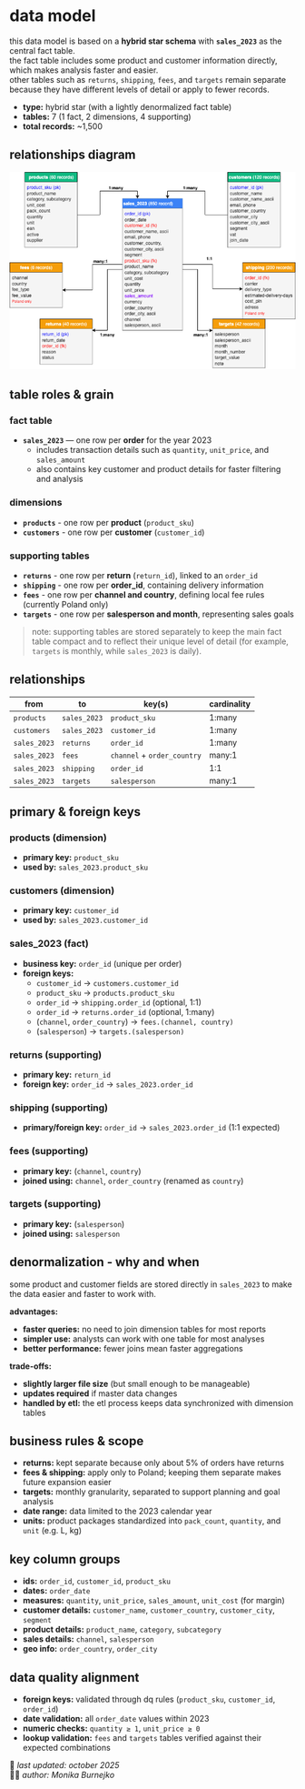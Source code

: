 # data model
this data model is based on a **hybrid star schema** with **`sales_2023`** as the central fact table.  
the fact table includes some product and customer information directly, which makes analysis faster and easier.  
other tables such as `returns`, `shipping`, `fees`, and `targets` remain separate because they have different levels of detail or apply to fewer records.

- **type:** hybrid star (with a lightly denormalized fact table)  
- **tables:** 7 (1 fact, 2 dimensions, 4 supporting)  
- **total records:** ~1,500

## relationships diagram
<p align="center">
  <a href="./data-model-diagram.png">
    <img src="./data-model-diagram.png" width="700"/>
  </a>
</p>

## table roles & grain
### fact table
- **`sales_2023`** — one row per **order** for the year 2023  
  - includes transaction details such as `quantity`, `unit_price`, and `sales_amount`  
  - also contains key customer and product details for faster filtering and analysis  

### dimensions
- **`products`** - one row per **product** (`product_sku`)  
- **`customers`** - one row per **customer** (`customer_id`)  

### supporting tables
- **`returns`** - one row per **return** (`return_id`), linked to an `order_id`  
- **`shipping`** - one row per **order_id**, containing delivery information  
- **`fees`** - one row per **channel and country**, defining local fee rules (currently Poland only)  
- **`targets`** - one row per **salesperson and month**, representing sales goals  

> note: supporting tables are stored separately to keep the main fact table compact and to reflect their unique level of detail (for example, `targets` is monthly, while `sales_2023` is daily).

## relationships
| from | to | key(s) | cardinality |
|------|----|--------|-------------|
| `products` | `sales_2023` | `product_sku` | 1:many |
| `customers` | `sales_2023` | `customer_id` | 1:many |
| `sales_2023` | `returns` | `order_id` | 1:many |
| `sales_2023` | `fees` | `channel` + `order_country` | many:1 |
| `sales_2023` | `shipping` | `order_id` | 1:1 |
| `sales_2023` | `targets` | `salesperson` | many:1 |

## primary & foreign keys
### products (dimension)
- **primary key:** `product_sku`  
- **used by:** `sales_2023.product_sku`  

### customers (dimension)
- **primary key:** `customer_id`  
- **used by:** `sales_2023.customer_id`  

### sales_2023 (fact)
- **business key:** `order_id` (unique per order)  
- **foreign keys:**  
  - `customer_id` → `customers.customer_id`
  - `product_sku` → `products.product_sku`   
  - `order_id` → `shipping.order_id` (optional, 1:1)  
  - `order_id` → `returns.order_id` (optional, 1:many)  
  - (`channel`, `order_country`) → `fees.(channel, country)`  
  - (`salesperson`) → `targets.(salesperson)`  

### returns (supporting)
- **primary key:** `return_id`  
- **foreign key:** `order_id` → `sales_2023.order_id`  

### shipping (supporting)
- **primary/foreign key:** `order_id` → `sales_2023.order_id` (1:1 expected)  

### fees (supporting)
- **primary key:** (`channel`, `country`)  
- **joined using:** `channel`, `order_country` (renamed as `country`)  

### targets (supporting)
- **primary key:** (`salesperson`)  
- **joined using:** `salesperson`  

## denormalization - why and when
some product and customer fields are stored directly in `sales_2023` to make the data easier and faster to work with.

**advantages:**
- **faster queries:** no need to join dimension tables for most reports  
- **simpler use:** analysts can work with one table for most analyses  
- **better performance:** fewer joins mean faster aggregations  

**trade-offs:**
- **slightly larger file size** (but small enough to be manageable)  
- **updates required** if master data changes  
- **handled by etl:** the etl process keeps data synchronized with dimension tables  

## business rules & scope
- **returns:** kept separate because only about 5% of orders have returns  
- **fees & shipping:** apply only to Poland; keeping them separate makes future expansion easier  
- **targets:** monthly granularity, separated to support planning and goal analysis  
- **date range:** data limited to the 2023 calendar year  
- **units:** product packages standardized into `pack_count`, `quantity`, and `unit` (e.g. L, kg)

## key column groups
- **ids:** `order_id`, `customer_id`, `product_sku`  
- **dates:** `order_date`  
- **measures:** `quantity`, `unit_price`, `sales_amount`, `unit_cost` (for margin)  
- **customer details:** `customer_name`, `customer_country`, `customer_city`, `segment`  
- **product details:** `product_name`, `category`, `subcategory`  
- **sales details:** `channel`, `salesperson`  
- **geo info:** `order_country`, `order_city`  

## data quality alignment
- **foreign keys:** validated through dq rules (`product_sku`, `customer_id`, `order_id`)  
- **date validation:** all `order_date` values within 2023  
- **numeric checks:** `quantity ≥ 1`, `unit_price ≥ 0`  
- **lookup validation:** `fees` and `targets` tables verified against their expected combinations  

📅 *last updated: october 2025*  
👩‍💻 *author: Monika Burnejko*

